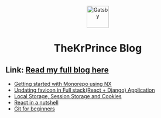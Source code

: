 <p align="center">
  <a href="https://www.gatsbyjs.com">
    <img alt="Gatsby" src="https://www.gatsbyjs.com/Gatsby-Monogram.svg" width="60" />
  </a>
</p>
<h1 align="center">
  TheKrPrince Blog
</h1>

## Link: [Read my full blog here](https://blog.thekrprince.com/)

- [Getting started with Monorepo using NX](https://blog.thekrprince.com/monorepo-starter/)
- [Updating favicon in Full stack(React + Django) Application](https://blog.thekrprince.com/favicon-in-fullstack/)
- [Local Storage, Session Storage and Cookies](https://blog.thekrprince.com/local-session-cookies/)
- [React in a nutshell](https://blog.thekrprince.com/react-journey/)
- [Git for beginners](https://blog.thekrprince.com/git-for-beginners/)
